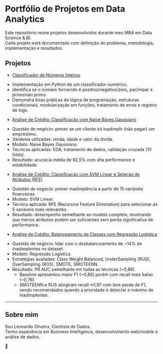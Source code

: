 # Portfólio de Projetos em Data Analytics

Este repositório reúne projetos desenvolvidos durante meu MBA em Data Science & BI.  
Cada projeto está documentado com definição do problema, metodologia, implementação e resultados.

## Projetos

- [Classificador de Números Inteiros](projeto_classificacao_numerica/README.md)

* Implementação em Python de um classificador numérico.
* Identifica se o número fornecido é positivo/negativo/zero, par/ímpar e primo/não primo.
* Demonstra boas práticas de lógica de programação, estruturas condicionais, modularização em funções, tratamento de erros e registro de logs.

- [Análise de Crédito: Classificação com Naive Bayes Gaussiano](projeto_credito/naive_bayes/README.md)

* Questão de negócio: prever se um cliente irá inadimplir (não pagar) um empréstimo.
* Variáveis utilizadas: renda, idade e valor da dívida.
* Modelo: Naive Bayes Gaussiano.
* Técnicas aplicadas: EDA, tratamento de dados, validação cruzada (10 folds).
* Resultado: acurácia média de 92,5% com alta performance e estabilidade.
 
- [Análise de Crédito: Classificação com SVM Linear e Seleção de Atributos (RFE)](projeto_credito/svm_rfe/README.md)  

* Questão de negócio: prever inadimplência a partir de 15 variáveis financeiras.
* Modelo: SVM Linear.
* Técnica aplicada: RFE (Recursive Feature Elimination) para selecionar as 5 variáveis mais relevantes.
* Resultado: desempenho semelhante ao modelo completo, mostrando que menos atributos podem ser suficientes sem perda significativa de performance.

- [Análise de Crédito: Balanceamento de Classes com Regressão Logística](projeto_credito/balanceamento_classe/README.md)  

* Questão de negócio: lidar com o desbalanceamento de ~14% de inadimplentes no dataset.  
* Modelo: Regressão Logística.  
* Estratégias avaliadas: Class Weight Balanced, UnderSampling (RUS), OverSampling (ROS), SMOTE, SMOTEENN.  
* Resultado: PR AUC semelhante em todas as técnicas (~0,88).  
  - Baseline apresentou maior F1 (~0,80) porém com recall mais baixo (~0,76).  
  - SMOTEENN e RUS atingiram recall ≈0,97 com leve perda de F1, sendo recomendados quando a prioridade é detectar o máximo de inadimplentes.  

---

## Sobre mim
Sou Leonardo Oliveira, Cientista de Dados.  
Tenho experiência em Business Intelligence, desenvolvimento web/mobile e análise de dados.

🔗
